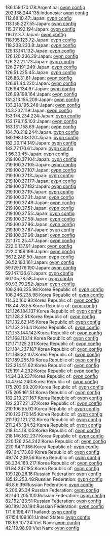 186.158.170.178:Argentina: [ovpn config](vpn/186_158_170_178.ovpn)  
202.138.244.135:Indonesia: [ovpn config](vpn/202_138_244_135.ovpn)  
112.68.10.47:Japan: [ovpn config](vpn/112_68_10_47.ovpn)  
113.158.227.55:Japan: [ovpn config](vpn/113_158_227_55.ovpn)  
115.37.192.194:Japan: [ovpn config](vpn/115_37_192_194.ovpn)  
116.12.3.7:Japan: [ovpn config](vpn/116_12_3_7.ovpn)  
118.105.123.72:Japan: [ovpn config](vpn/118_105_123_72.ovpn)  
118.238.233.8:Japan: [ovpn config](vpn/118_238_233_8.ovpn)  
125.13.141.132:Japan: [ovpn config](vpn/125_13_141_132.ovpn)  
126.120.236.29:Japan: [ovpn config](vpn/126_120_236_29.ovpn)  
126.22.21.173:Japan: [ovpn config](vpn/126_22_21_173.ovpn)  
126.27.191.249:Japan: [ovpn config](vpn/126_27_191_249.ovpn)  
126.51.225.45:Japan: [ovpn config](vpn/126_51_225_45.ovpn)  
126.86.31.81:Japan: [ovpn config](vpn/126_86_31_81.ovpn)  
126.91.44.220:Japan: [ovpn config](vpn/126_91_44_220.ovpn)  
126.94.134.97:Japan: [ovpn config](vpn/126_94_134_97.ovpn)  
126.99.198.164:Japan: [ovpn config](vpn/126_99_198_164.ovpn)  
131.213.155.209:Japan: [ovpn config](vpn/131_213_155_209.ovpn)  
133.218.195.246:Japan: [ovpn config](vpn/133_218_195_246.ovpn)  
14.3.232.119:Japan: [ovpn config](vpn/14_3_232_119.ovpn)  
153.174.234.224:Japan: [ovpn config](vpn/153_174_234_224.ovpn)  
153.179.115.103:Japan: [ovpn config](vpn/153_179_115_103.ovpn)  
163.131.158.69:Japan: [ovpn config](vpn/163_131_158_69.ovpn)  
164.70.218.244:Japan: [ovpn config](vpn/164_70_218_244.ovpn)  
180.198.133.120:Japan: [ovpn config](vpn/180_198_133_120.ovpn)  
182.20.114.149:Japan: [ovpn config](vpn/182_20_114_149.ovpn)  
183.77.170.61:Japan: [ovpn config](vpn/183_77_170_61.ovpn)  
1.66.33.45:Japan: [ovpn config](vpn/1_66_33_45.ovpn)  
219.100.37.104:Japan: [ovpn config](vpn/219_100_37_104.ovpn)  
219.100.37.105:Japan: [ovpn config](vpn/219_100_37_105.ovpn)  
219.100.37.107:Japan: [ovpn config](vpn/219_100_37_107.ovpn)  
219.100.37.13:Japan: [ovpn config](vpn/219_100_37_13.ovpn)  
219.100.37.177:Japan: [ovpn config](vpn/219_100_37_177.ovpn)  
219.100.37.182:Japan: [ovpn config](vpn/219_100_37_182.ovpn)  
219.100.37.19:Japan: [ovpn config](vpn/219_100_37_19.ovpn)  
219.100.37.31:Japan: [ovpn config](vpn/219_100_37_31.ovpn)  
219.100.37.49:Japan: [ovpn config](vpn/219_100_37_49.ovpn)  
219.100.37.51:Japan: [ovpn config](vpn/219_100_37_51.ovpn)  
219.100.37.55:Japan: [ovpn config](vpn/219_100_37_55.ovpn)  
219.100.37.58:Japan: [ovpn config](vpn/219_100_37_58.ovpn)  
219.100.37.86:Japan: [ovpn config](vpn/219_100_37_86.ovpn)  
219.100.37.87:Japan: [ovpn config](vpn/219_100_37_87.ovpn)  
219.100.37.96:Japan: [ovpn config](vpn/219_100_37_96.ovpn)  
221.170.25.47:Japan: [ovpn config](vpn/221_170_25_47.ovpn)  
222.0.137.91:Japan: [ovpn config](vpn/222_0_137_91.ovpn)  
222.0.159.199:Japan: [ovpn config](vpn/222_0_159_199.ovpn)  
36.12.248.50:Japan: [ovpn config](vpn/36_12_248_50.ovpn)  
36.52.183.161:Japan: [ovpn config](vpn/36_52_183_161.ovpn)  
59.129.176.190:Japan: [ovpn config](vpn/59_129_176_190.ovpn)  
59.147.136.61:Japan: [ovpn config](vpn/59_147_136_61.ovpn)  
60.105.78.58:Japan: [ovpn config](vpn/60_105_78_58.ovpn)  
60.93.79.252:Japan: [ovpn config](vpn/60_93_79_252.ovpn)  
106.246.235.98:Korea Republic of: [ovpn config](vpn/106_246_235_98.ovpn)  
106.246.235.98:Korea Republic of: [ovpn config](vpn/106_246_235_98.ovpn)  
114.30.160.93:Korea Republic of: [ovpn config](vpn/114_30_160_93.ovpn)  
118.44.78.55:Korea Republic of: [ovpn config](vpn/118_44_78_55.ovpn)  
121.126.184.137:Korea Republic of: [ovpn config](vpn/121_126_184_137.ovpn)  
121.128.3.51:Korea Republic of: [ovpn config](vpn/121_128_3_51.ovpn)  
121.132.62.145:Korea Republic of: [ovpn config](vpn/121_132_62_145.ovpn)  
121.152.216.41:Korea Republic of: [ovpn config](vpn/121_152_216_41.ovpn)  
121.153.144.142:Korea Republic of: [ovpn config](vpn/121_153_144_142.ovpn)  
121.168.113.14:Korea Republic of: [ovpn config](vpn/121_168_113_14.ovpn)  
121.171.125.231:Korea Republic of: [ovpn config](vpn/121_171_125_231.ovpn)  
121.184.237.187:Korea Republic of: [ovpn config](vpn/121_184_237_187.ovpn)  
121.188.32.107:Korea Republic of: [ovpn config](vpn/121_188_32_107.ovpn)  
121.189.255.10:Korea Republic of: [ovpn config](vpn/121_189_255_10.ovpn)  
123.214.51.62:Korea Republic of: [ovpn config](vpn/123_214_51_62.ovpn)  
125.191.4.232:Korea Republic of: [ovpn config](vpn/125_191_4_232.ovpn)  
14.34.38.237:Korea Republic of: [ovpn config](vpn/14_34_38_237.ovpn)  
14.47.64.240:Korea Republic of: [ovpn config](vpn/14_47_64_240.ovpn)  
175.203.99.209:Korea Republic of: [ovpn config](vpn/175_203_99_209.ovpn)  
175.205.161.51:Korea Republic of: [ovpn config](vpn/175_205_161_51.ovpn)  
182.210.211.167:Korea Republic of: [ovpn config](vpn/182_210_211_167.ovpn)  
182.237.221.37:Korea Republic of: [ovpn config](vpn/182_237_221_37.ovpn)  
210.106.55.92:Korea Republic of: [ovpn config](vpn/210_106_55_92.ovpn)  
210.123.170.145:Korea Republic of: [ovpn config](vpn/210_123_170_145.ovpn)  
211.192.121.212:Korea Republic of: [ovpn config](vpn/211_192_121_212.ovpn)  
211.245.134.52:Korea Republic of: [ovpn config](vpn/211_245_134_52.ovpn)  
218.144.18.105:Korea Republic of: [ovpn config](vpn/218_144_18_105.ovpn)  
218.146.162.237:Korea Republic of: [ovpn config](vpn/218_146_162_237.ovpn)  
220.126.254.242:Korea Republic of: [ovpn config](vpn/220_126_254_242.ovpn)  
220.94.11.186:Korea Republic of: [ovpn config](vpn/220_94_11_186.ovpn)  
49.164.173.80:Korea Republic of: [ovpn config](vpn/49_164_173_80.ovpn)  
49.174.239.56:Korea Republic of: [ovpn config](vpn/49_174_239_56.ovpn)  
58.234.183.217:Korea Republic of: [ovpn config](vpn/58_234_183_217.ovpn)  
61.84.247.185:Korea Republic of: [ovpn config](vpn/61_84_247_185.ovpn)  
109.120.28.16:Russian Federation: [ovpn config](vpn/109_120_28_16.ovpn)  
185.12.253.48:Russian Federation: [ovpn config](vpn/185_12_253_48.ovpn)  
46.8.6.39:Russian Federation: [ovpn config](vpn/46_8_6_39.ovpn)  
5.206.95.34:Russian Federation: [ovpn config](vpn/5_206_95_34.ovpn)  
82.140.205.100:Russian Federation: [ovpn config](vpn/82_140_205_100.ovpn)  
82.162.123.51:Russian Federation: [ovpn config](vpn/82_162_123_51.ovpn)  
90.189.120.194:Russian Federation: [ovpn config](vpn/90_189_120_194.ovpn)  
171.6.196.47:Thailand: [ovpn config](vpn/171_6_196_47.ovpn)  
47.154.109.161:United States: [ovpn config](vpn/47_154_109_161.ovpn)  
118.69.107.24:Viet Nam: [ovpn config](vpn/118_69_107_24.ovpn)  
42.119.98.99:Viet Nam: [ovpn config](vpn/42_119_98_99.ovpn)  
